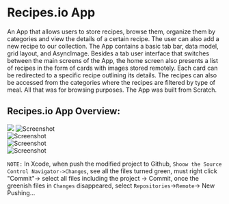 # Recipes.io App
An App that allows users to store recipes, browse them, organize them by categories and view the details of a certain recipe. The user can also add a new recipe to our collection. The App contains a basic tab bar, data model, grid layout, and AsyncImage. Besides a tab user interface that switches between the main screens of the App, the home screen also presents a list of recipes in the form of cards with images stored remotely. Each card can be redirected to a specific recipe outlining its details. The recipes can also be accessed from the categories where the recipes are filtered by type of meal. All that was for browsing purposes. The App was built from Scratch.
## Recipes.io App Overview:
![](https://github.com/KrystalZhang612/Recipes.io-App/blob/main/Recipe.io%20App%20overview-1.png0)
![Screenshot](https://github.com/KrystalZhang612/Recipes.io-App/blob/main/Recipe.io%20App%20overview-2.png)<br/>
![Screenshot](https://github.com/KrystalZhang612/Recipes.io-App/blob/main/Recipe.io%20App%20overview-3.png)<br/>
![Screenshot](https://github.com/KrystalZhang612/Recipes.io-App/blob/main/Recipe.io%20App%20overview-4.png)<br/>
![Screenshot](https://github.com/KrystalZhang612/Recipes.io-App/blob/main/Recipe.io%20App%20overview-5.png)<br/>





`NOTE:` In Xcode, when push the modified project to Github, `Shoow the Source Control Navigator->Changes`, see all the files turned green, must right click "Commit"-> select all files including the project -> Commit, once the greenish files in `Changes` disappeared, select `Repositories`->`Remote`-> New Pushing... 
